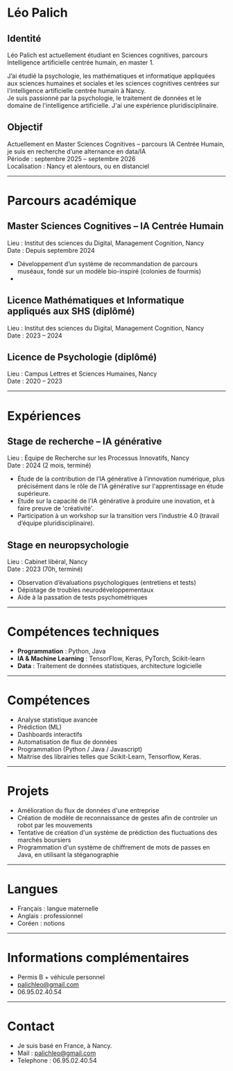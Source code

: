 #  Léo Palich
## Identité

Léo Palich est actuellement étudiant en Sciences cognitives, parcours Intelligence artificielle centrée humain, en master 1.

J’ai étudié la psychologie, les mathématiques et informatique appliquées aux sciences humaines et sociales et les sciences cognitives centrées sur l'intelligence artificielle centrée humain à Nancy.  
Je suis passionné par la psychologie, le traitement de données et le domaine de l'intelligence artificielle.
J'ai une expérience pluridisciplinaire.

##  Objectif
Actuellement en Master Sciences Cognitives – parcours IA Centrée Humain, je suis en recherche d’une alternance en data/IA  
Période : septembre 2025 – septembre 2026  
Localisation : Nancy et alentours, ou en distanciel

---

#  Parcours académique

## Master Sciences Cognitives – IA Centrée Humain 
Lieu : Institut des sciences du Digital, Management Cognition, Nancy  
Date : Depuis septembre 2024  
- Développement d’un système de recommandation de parcours muséaux, fondé sur un modèle bio-inspiré (colonies de fourmis)
- 

## Licence Mathématiques et Informatique appliqués aux SHS (diplômé)
Lieu : Institut des sciences du Digital, Management Cognition, Nancy  
Date : 2023 – 2024  

## Licence de Psychologie (diplômé)
Lieu : Campus Lettres et Sciences Humaines, Nancy  
Date : 2020 – 2023  


---

# Expériences

## Stage de recherche – IA générative  
Lieu : Équipe de Recherche sur les Processus Innovatifs, Nancy  
Date : 2024 (2 mois, terminé)  
- Étude de la contribution de l’IA générative à l’innovation numérique, plus précisément dans le rôle de l'IA générative sur l'apprentissage en étude supérieure.
- Etude sur la capacité de l'IA générative à produire une inovation, et à faire preuve de 'créativité'. 
- Participation à un workshop sur la transition vers l’industrie 4.0 (travail d’équipe pluridisciplinaire).

## Stage en neuropsychologie  
Lieu : Cabinet libéral, Nancy  
Date : 2023 (70h, terminé)  
- Observation d’évaluations psychologiques (entretiens et tests)  
- Dépistage de troubles neurodéveloppementaux
- Aide à la passation de tests psychométriques

---

# Compétences techniques

- **Programmation** : Python, Java  
- **IA & Machine Learning** : TensorFlow, Keras, PyTorch, Scikit-learn  
- **Data** : Traitement de données statistiques, architecture logicielle

---

# Compétences

- Analyse statistique avancée
- Prédiction (ML)
- Dashboards interactifs
- Automatisation de flux de données
- Programmation (Python / Java / Javascript)
- Maitrise des librairies telles que Scikit-Learn, Tensorflow, Keras.

---

# Projets

- Amélioration du flux de données d'une entreprise
- Création de modèle de reconnaissance de gestes afin de controler un robot par les mouvements
- Tentative de création d'un système de prédiction des fluctuations des marchés boursiers
- Programmation d'un système de chiffrement de mots de passes en Java, en utilisant la stéganographie

---

# Langues

- Français : langue maternelle  
- Anglais : professionnel  
- Coréen : notions

---

# Informations complémentaires

- Permis B + véhicule personnel  
- palichleo@gmail.com  
- 06.95.02.40.54  

---
# Contact

- Je suis basé en France, à Nancy.
- Mail : palichleo@gmail.com
- Telephone : 06.95.02.40.54